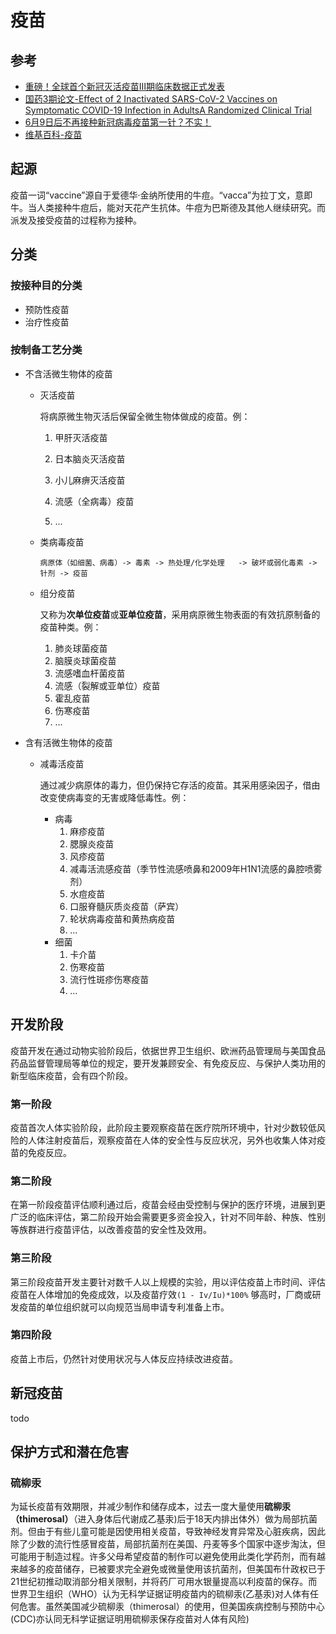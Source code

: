 # 疫苗



## 参考

- [重磅！全球首个新冠灭活疫苗Ⅲ期临床数据正式发表](https://baijiahao.baidu.com/s?id=1700836273976177532&wfr=spider&for=pc)
- [国药3期论文-Effect of 2 Inactivated SARS-CoV-2 Vaccines on Symptomatic COVID-19 Infection in AdultsA Randomized Clinical Trial](https://jamanetwork.com/journals/jama/fullarticle/2780562?resultClick=1&appId=scweb)
- [6月9日后不再接种新冠病毒疫苗第一针？不实！](http://www.xinhuanet.com/politics/2021-05/27/c_1127495864.htm)
- [维基百科-疫苗](https://zh.wikipedia.org/wiki/%E7%96%AB%E8%8B%97)



## 起源

疫苗一词“vaccine”源自于爱德华·金纳所使用的牛痘。“vacca”为拉丁文，意即牛。当人类接种牛痘后，能对天花产生抗体。牛痘为巴斯德及其他人继续研究。而派发及接受疫苗的过程称为接种。




## 分类

### 按接种目的分类

- 预防性疫苗
- 治疗性疫苗

### 按制备工艺分类

- 不含活微生物体的疫苗

  - 灭活疫苗

    将病原微生物灭活后保留全微生物体做成的疫苗。例：

    1. 甲肝灭活疫苗

    2. 日本脑炎灭活疫苗
    3. 小儿麻痹灭活疫苗
    4. 流感（全病毒）疫苗
    5. ...
    
  - 类病毒疫苗
    
  	`病原体（如细菌、病毒）-> 毒素 -> 热处理/化学处理	-> 破坏或弱化毒素 -> 针剂 -> 疫苗`
  
  - 组分疫苗

    又称为**次单位疫苗**或**亚单位疫苗**，采用病原微生物表面的有效抗原制备的疫苗种类。例：
    
    1. 肺炎球菌疫苗
    2. 脑膜炎球菌疫苗
    3. 流感嗜血杆菌疫苗
    4. 流感（裂解或亚单位）疫苗
    5. 霍乱疫苗
    6. 伤寒疫苗
    7. ...
  
- 含有活微生物体的疫苗

  - 减毒活疫苗

    通过减少病原体的毒力，但仍保持它存活的疫苗。其采用感染因子，借由改变使病毒变的无害或降低毒性。例：

    - 病毒
      1. 麻疹疫苗
      2. 腮腺炎疫苗
      3. 风疹疫苗
      4. 减毒活流感疫苗（季节性流感喷鼻和2009年H1N1流感的鼻腔喷雾剂）
      5. 水痘疫苗
      6. 口服脊髓灰质炎疫苗（萨宾）
      7. 轮状病毒疫苗和黄热病疫苗
      8. ...
    - 细菌
      1. 卡介苗
      2. 伤寒疫苗
      3. 流行性斑疹伤寒疫苗
      4. ...



## 开发阶段

疫苗开发在通过动物实验阶段后，依据世界卫生组织、欧洲药品管理局与美国食品药品监督管理局等单位的规定，要开发兼顾安全、有免疫反应、与保护人类功用的新型临床疫苗，会有四个阶段。

### 第一阶段

疫苗首次人体实验阶段，此阶段主要观察疫苗在医疗院所环境中，针对少数较低风险的人体注射疫苗后，观察疫苗在人体的安全性与反应状况，另外也收集人体对疫苗的免疫反应。

### 第二阶段

在第一阶段疫苗评估顺利通过后，疫苗会经由受控制与保护的医疗环境，进展到更广泛的临床评估，第二阶段开始会需要更多资金投入，针对不同年龄、种族、性别等族群进行疫苗评估，以改善疫苗的安全性及效用。

### 第三阶段

第三阶段疫苗开发主要针对数千人以上规模的实验，用以评估疫苗上市时间、评估疫苗在人体增加的免疫成效，以及疫苗疗效`(1 - Iv/Iu)*100%` 够高时，厂商或研发疫苗的单位组织就可以向规范当局申请专利准备上市。

### 第四阶段
疫苗上市后，仍然针对使用状况与人体反应持续改进疫苗。



## 新冠疫苗

todo



## 保护方式和潜在危害

### 硫柳汞

为延长疫苗有效期限，并减少制作和储存成本，过去一度大量使用**硫柳汞（thimerosal）**（进入身体后代谢成乙基汞)后于18天内排出体外）做为局部抗菌剂。但由于有些儿童可能是因使用相关疫苗，导致神经发育异常及心脏疾病，因此除了少数的流行性感冒疫苗，局部抗菌剂在美国、丹麦等多个国家中逐步淘汰，但可能用于制造过程。许多父母希望疫苗的制作可以避免使用此类化学药剂，而有越来越多的疫苗储存，已被要求完全避免或微量使用该抗菌剂，但美国布什政权已于21世纪初推动取消部分相关限制，并将药厂可用水银量提高以利疫苗的保存。而世界卫生组织（WHO）认为无科学证据证明疫苗内的硫柳汞(乙基汞)对人体有任何危害。虽然美国减少硫柳汞（thimerosal）的使用，但美国疾病控制与预防中心(CDC)亦认同无科学证据证明用硫柳汞保存疫苗对人体有风险)





